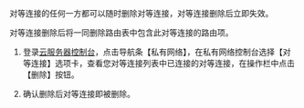 对等连接的任何一方都可以随时删除对等连接，对等连接删除后立即失效。

对等连接删除后将一同删除路由表中包含此对等连接的路由项。

1) 登录[云服务器控制台](https://console.qcloud.com/)，点击导航条【私有网络】，在私有网络控制台选择【对等连接】选项卡，查看您对等连接列表中已连接的对等连接，在操作栏中点击【删除】按钮。

2) 确认删除后对等连接即被删除。
